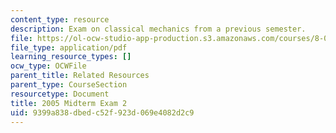 ```yaml
---
content_type: resource
description: Exam on classical mechanics from a previous semester.
file: https://ol-ocw-studio-app-production.s3.amazonaws.com/courses/8-012-physics-i-classical-mechanics-fall-2008/9399a838dbedc52f923d069e4082d2c9_exam2.pdf
file_type: application/pdf
learning_resource_types: []
ocw_type: OCWFile
parent_title: Related Resources
parent_type: CourseSection
resourcetype: Document
title: 2005 Midterm Exam 2
uid: 9399a838-dbed-c52f-923d-069e4082d2c9
---
```


